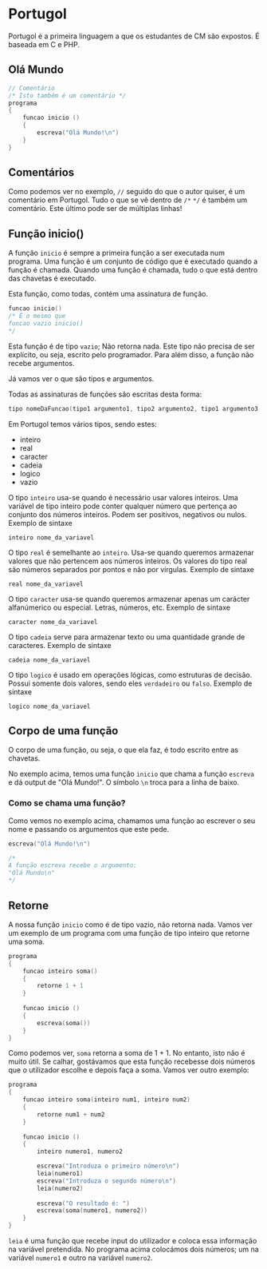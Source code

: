 # Portugol
Portugol é a primeira linguagem a que os estudantes de CM são expostos. É baseada em C e PHP.

## Olá Mundo
```C
// Comentário
/* Isto também é um comentário */
programa 
{ 
	funcao inicio () 
	{
		escreva("Olá Mundo!\n")
	} 
}
```

## Comentários
Como podemos ver no exemplo, `//` seguido do que o autor quiser, é um comentário em Portugol. Tudo o que se vê dentro de `/*` `*/` é também um comentário. Este último pode ser de múltiplas linhas!

## Função inicio()
A função `inicio` é sempre a primeira função a ser executada num programa. Uma função é um conjunto de código que é executado quando a função é chamada. Quando uma função é chamada, tudo o que está dentro das chavetas é executado.

Esta função, como todas, contém uma assinatura de função.
```C
funcao inicio()
/* É o mesmo que 
funcao vazio inicio()
*/
```
Esta função é de tipo `vazio`; Não retorna nada. Este tipo não precisa de ser explícito, ou seja, escrito pelo programador. Para além disso, a função não recebe argumentos.

Já vamos ver o que são tipos e argumentos.

Todas as assinaturas de funções são escritas desta forma:
```C
tipo nomeDaFuncao(tipo1 argumento1, tipo2 argumento2, tipo1 argumento3, [etc])
```
Em Portugol temos vários tipos, sendo estes:
*   inteiro
*   real
*   caracter
*   cadeia
*   logico
*   vazio

O tipo `inteiro` usa-se quando é necessário usar valores inteiros. Uma variável de tipo inteiro pode conter qualquer número que pertença ao conjunto dos números inteiros. Podem ser positivos, negativos ou nulos.
Exemplo de sintaxe
```
inteiro nome_da_variavel
```

O tipo `real` é semelhante ao `inteiro`. Usa-se quando queremos armazenar valores que não pertencem aos números inteiros. Os valores do tipo real são números separados por pontos e não por vírgulas.
Exemplo de sintaxe

```
real nome_da_variavel
```

O tipo `caracter` usa-se quando queremos armazenar apenas um carácter alfanúmerico ou especial. Letras, números, etc.
Exemplo de sintaxe

```
caracter nome_da_variavel
```

O tipo `cadeia` serve para armazenar texto ou uma quantidade grande de caracteres.
Exemplo de sintaxe

```
cadeia nome_da_variavel
```

O tipo `logico` é usado em operações lógicas, como estruturas de decisão. Possui somente dois valores, sendo eles `verdadeiro` ou `falso`.
Exemplo de sintaxe

```
logico nome_da_variavel
```

## Corpo de uma função

O corpo de uma função, ou seja, o que ela faz, é todo escrito entre as chavetas. 

No exemplo acima, temos uma função `inicio` que chama a função `escreva` e dá output de "Olá Mundo!". O símbolo `\n` troca para a linha de baixo.

### Como se chama uma função?
Como vemos no exemplo acima, chamamos uma função ao escrever o seu nome e passando os argumentos que este pede.
```C
escreva("Olá Mundo!\n")

/*
A função escreva recebe o argumento:
"Olá Mundo\n"
*/
```

## Retorne
A nossa função `inicio` como é de tipo vazio, não retorna nada. Vamos ver um exemplo de um programa com uma função de tipo inteiro que retorne uma soma.

```C
programa 
{
	funcao inteiro soma()
	{
		retorne 1 + 1
	}
    
	funcao inicio () 
	{
		escreva(soma())
	} 
}
```
Como podemos ver, `soma` retorna a soma de 1 + 1. No entanto, isto não é muito útil. Se calhar, gostávamos que esta função recebesse dois números que o utilizador escolhe e depois faça a soma. Vamos ver outro exemplo:
```C
programa
{
	funcao inteiro soma(inteiro num1, inteiro num2)
	{
		retorne num1 + num2
	}
    
	funcao inicio () 
	{
		inteiro numero1, numero2

		escreva("Introduza o primeiro número\n")
		leia(numero1)
		escreva("Introduza o segundo número\n")
		leia(numero2)
	    
		escreva("O resultado é: ")
		escreva(soma(numero1, numero2))
	} 
}
```
`leia` é uma função que recebe input do utilizador e coloca essa informação na variável pretendida. No programa acima colocámos dois números; um na variável `numero1` e outro na variável `numero2`.
